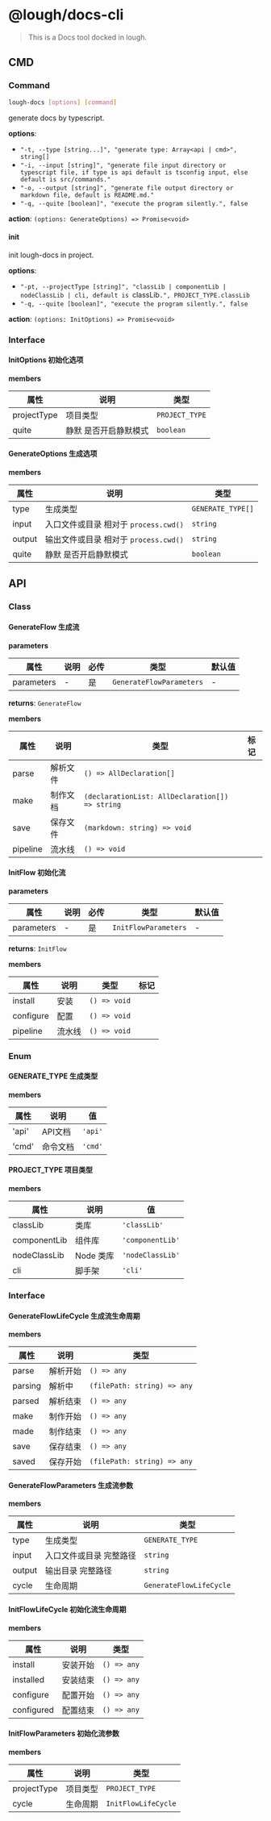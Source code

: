# @lough/docs-cli

> This is a Docs tool docked in lough.



## CMD



### Command


```bash
lough-docs [options] [command]
```



generate docs by typescript.



**options**:

- `"-t, --type [string...]", "generate type: Array<api | cmd>", string[]`
- `"-i, --input [string]", "generate file input directory or typescript file, if type is api default is tsconfig input, else default is src/commands."`
- `"-o, --output [string]", "generate file output directory or markdown file, default is README.md."`
- `"-q, --quite [boolean]", "execute the program silently.", false`



**action**: `(options: GenerateOptions) => Promise<void>`



#### init



init lough-docs in project.



**options**:

- `"-pt, --projectType [string]", "classLib | componentLib | nodeClassLib | cli, default is `classLib`.", PROJECT_TYPE.classLib`
- `"-q, --quite [boolean]", "execute the program silently.", false`



**action**: `(options: InitOptions) => Promise<void>`




### Interface



#### InitOptions 初始化选项


**members**

| 属性 | 说明 | 类型 |
| ---- | ---- | ------- |
| projectType | 项目类型 | `PROJECT_TYPE` |
| quite | 静默  是否开启静默模式 | `boolean` |



#### GenerateOptions 生成选项


**members**

| 属性 | 说明 | 类型 |
| ---- | ---- | ------- |
| type | 生成类型 | `GENERATE_TYPE[]` |
| input | 入口文件或目录  相对于 `process.cwd()` | `string` |
| output | 输出文件或目录  相对于 `process.cwd()` | `string` |
| quite | 静默  是否开启静默模式 | `boolean` |



## API



### Class



#### GenerateFlow 生成流

**parameters**

| 属性 | 说明 | 必传 | 类型 | 默认值 |
| ---- | ----- | ---- | -------- | ------ |
| parameters | - | 是 | `GenerateFlowParameters` | - |

**returns**: `GenerateFlow`


**members**

| 属性 | 说明 | 类型 | 标记 |
| ---- | ----- | -------- | -------- |
| parse | 解析文件 | `() => AllDeclaration[]` |  |
| make | 制作文档 | `(declarationList: AllDeclaration[]) => string` |  |
| save | 保存文件 | `(markdown: string) => void` |  |
| pipeline | 流水线 | `() => void` |  |



#### InitFlow 初始化流

**parameters**

| 属性 | 说明 | 必传 | 类型 | 默认值 |
| ---- | ----- | ---- | -------- | ------ |
| parameters | - | 是 | `InitFlowParameters` | - |

**returns**: `InitFlow`


**members**

| 属性 | 说明 | 类型 | 标记 |
| ---- | ----- | -------- | -------- |
| install | 安装 | `() => void` |  |
| configure | 配置 | `() => void` |  |
| pipeline | 流水线 | `() => void` |  |



### Enum



#### GENERATE_TYPE 生成类型


**members**

| 属性 | 说明 | 值 |
| ---- | ---- | ------- |
| 'api' | API文档 | `'api'` |
| 'cmd' | 命令文档 | `'cmd'` |



#### PROJECT_TYPE 项目类型


**members**

| 属性 | 说明 | 值 |
| ---- | ---- | ------- |
| classLib | 类库 | `'classLib'` |
| componentLib | 组件库 | `'componentLib'` |
| nodeClassLib | Node 类库 | `'nodeClassLib'` |
| cli | 脚手架 | `'cli'` |



### Interface



#### GenerateFlowLifeCycle 生成流生命周期


**members**

| 属性 | 说明 | 类型 |
| ---- | ---- | ------- |
| parse | 解析开始 | `() => any` |
| parsing | 解析中 | `(filePath: string) => any` |
| parsed | 解析结束 | `() => any` |
| make | 制作开始 | `() => any` |
| made | 制作结束 | `() => any` |
| save | 保存结束 | `() => any` |
| saved | 保存开始 | `(filePath: string) => any` |



#### GenerateFlowParameters 生成流参数


**members**

| 属性 | 说明 | 类型 |
| ---- | ---- | ------- |
| type | 生成类型 | `GENERATE_TYPE` |
| input | 入口文件或目录  完整路径 | `string` |
| output | 输出目录  完整路径 | `string` |
| cycle | 生命周期 | `GenerateFlowLifeCycle` |



#### InitFlowLifeCycle 初始化流生命周期


**members**

| 属性 | 说明 | 类型 |
| ---- | ---- | ------- |
| install | 安装开始 | `() => any` |
| installed | 安装结束 | `() => any` |
| configure | 配置开始 | `() => any` |
| configured | 配置结束 | `() => any` |



#### InitFlowParameters 初始化流参数


**members**

| 属性 | 说明 | 类型 |
| ---- | ---- | ------- |
| projectType | 项目类型 | `PROJECT_TYPE` |
| cycle | 生命周期 | `InitFlowLifeCycle` |


